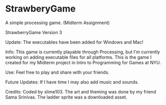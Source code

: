 # StrawberyGame
A simple processing game. (Midterm Assignment)

StrawberryGame Version 3

Update:
The executables have been added for Windows and Mac!

Info:
This game is currently playable through Processing, but I'm currently working on adding executable files for all platforms.
This is the game I created for my Midterm project in Intro to Programming for Games at NYU.

Use:
Feel free to play and share with your friends.

Future Updates:
If I have time I may also add music and sounds.

Credits:
Coded by slime103.
The art and theming was done by my friend Sama Srinivas.
The ladder sprite was a downloaded asset.

